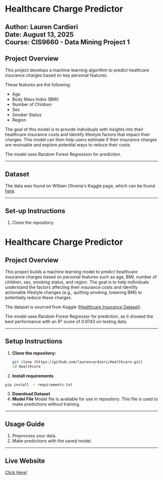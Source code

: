 # Healthcare Charge Predictor

Author: Lauren Cardieri  
Date: August 13, 2025  
Course: CIS9660 - Data Mining 
Project 1  
---

## Project Overview 

This project develops a machine learning algorithm to predict heathcare insurance charges based on key personal features.

These features are the following: 
- Age
- Body Mass Index (BMI)
- Number of Children
- Sex
- Smoker Status
- Region

The goal of this model is to provide individuals with insights into their healthcare insurance costs and identify lifestyle factors that impact their charges. This model can then help users estimate if their insurance charges are resonable and explore potential ways to reduce their costs. 

The model uses Random Forest Regression for prediction. 

--- 
## Dataset 

The data was found on William Oliveria's Kaggle page, which can be found [here](https://www.kaggle.com/datasets/willianoliveiragibin/healthcare-insurance).

--- 

## Set-up Instructions 
1. Clone the repository:

# Healthcare Charge Predictor

## Project Overview

This project builds a machine learning model to predict healthcare insurance charges based on personal features such as age, BMI, number of children, sex, smoking status, and region. The goal is to help individuals understand the factors affecting their insurance costs and identify actionable lifestyle changes (e.g., quitting smoking, lowering BMI) to potentially reduce these charges.

The dataset is sourced from Kaggle ([Healthcare Insurance Dataset](https://www.kaggle.com/datasets/willianoliveiragibin/healthcare-insurance)).

The model uses Random Forest Regressor for prediction, as it showed the best performance with an R² score of 0.9743 on testing data.

---

## Setup Instructions

1. **Clone the repository:**

   ```bash
   git clone (https://github.com/laurencardieri/Healthcare.git)
   cd Healthcare

2. **Install requirements**

  ```bash
  pip install -r requirements.txt
```
3. **Download Dataset**
4. **Model File**
  Model file is available for use in repository. This file is used to make predictions without training.

--- 
## Usage Guide 

1. Preprocess your data.
2. Make predictions with the saved model.

--- 
## Live Website

[Click Here!](https://insurance-charge.streamlit.app/)





